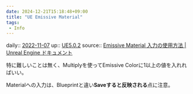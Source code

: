 ```yaml
---
date: 2024-12-21T15:18:48+09:00
title: "UE Emissive Material"
tags:
 - Info
---
```


daily:: [2022-11-07](Daily_Note/2022-11-07.md)
up:: [UE5.0.2](../Bar/App/UE5.0.2.md)
source:: [Emissive Material 入力の使用方法 | Unreal Engine ドキュメント](https://docs.unrealengine.com/4.27/ja/RenderingAndGraphics/Materials/HowTo/EmissiveGlow/)

特に難しいことは無く、Multiplyを使ってEmissive Colorに1以上の値を入れればいい。

Materialへの入力は、Blueprintと違い**Saveすると反映される**点に注意。

